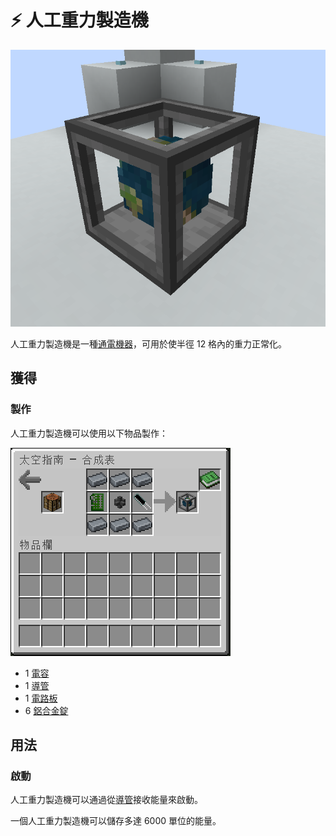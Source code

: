 # ⚡ 人工重力製造機

![](<../.gitbook/assets/image (17).png>)

人工重力製造機是一種[通電機器](../space/energy-systems.md)，可用於使半徑 12 格內的重力正常化。

## 獲得

### 製作

人工重力製造機可以使用以下物品製作：

![](<../.gitbook/assets/image (220) (1) (1) (1) (1) (1) (1).png>)

* 1 [電容](Capacitor.md)
* 1 [導管](Conduit.md)
* 1 [電路板](Circuit-Board.md)
* 6 [鋁合金錠](aluminium-alloy-ingot.md)

## 用法

### 啟動

人工重力製造機可以通過從[導管](Conduit.md)接收能量來啟動。

一個人工重力製造機可以儲存多達 6000 單位的能量。
